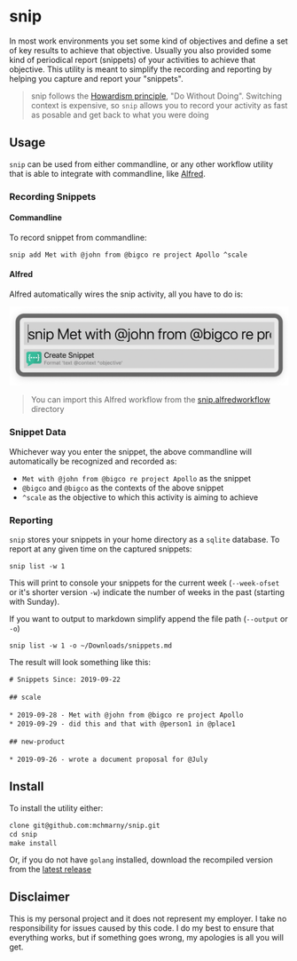 # snip

In most work environments you set some kind of objectives and define a set of key results to achieve that objective. Usually you also provided some kind of periodical report (snippets) of your activities to achieve that objective. This utility is meant to simplify the recording and reporting by helping you capture and report your "snippets".

> snip follows the [Howardism principle](http://www.howardism.org/Taoism/Do_Without_Doing.html), "Do Without Doing". Switching context is expensive, so `snip` allows you to record your activity as fast as posable and get back to what you were doing

## Usage

`snip` can be used from either commandline, or any other workflow utility that is able to integrate with commandline, like [Alfred](https://www.alfredapp.com/).

### Recording Snippets

#### Commandline

To record snippet from commandline:

```shell
snip add Met with @john from @bigco re project Apollo ^scale
```

#### Alfred

Alfred automatically wires the snip activity, all you have to do is:

![](image/alfred.png)

> You can import this Alfred workflow from the [snip.alfredworkflow](./workflow/snip.alfredworkflow) directory

### Snippet Data

Whichever way you enter the snippet, the above commandline will automatically be recognized and recorded as:

* `Met with @john from @bigco re project Apollo` as the snippet
* `@bigco` and `@bigco` as the contexts of the above snippet
* `^scale` as the objective to which this activity is aiming to achieve

### Reporting

`snip` stores your snippets in your home directory as a `sqlite` database. To report at any given time on the captured snippets:

```shell
snip list -w 1
```

This will print to console your snippets for the current week (`--week-ofset` or it's shorter version `-w`) indicate the number of weeks in the past (starting with Sunday).

If you want to output to markdown simplify append the file path (`--output` or `-o`)

```shell
snip list -w 1 -o ~/Downloads/snippets.md
```

The result will look something like this:

```shell
# Snippets Since: 2019-09-22

## scale

* 2019-09-28 - Met with @john from @bigco re project Apollo
* 2019-09-29 - did this and that with @person1 in @place1

## new-product

* 2019-09-26 - wrote a document proposal for @July
```

## Install

To install the utility either:

```shell
clone git@github.com:mchmarny/snip.git
cd snip
make install
```

Or, if you do not have `golang` installed, download the recompiled version from the [latest release](https://github.com/mchmarny/snip/releases/latest)


## Disclaimer

This is my personal project and it does not represent my employer. I take no responsibility for issues caused by this code. I do my best to ensure that everything works, but if something goes wrong, my apologies is all you will get.
